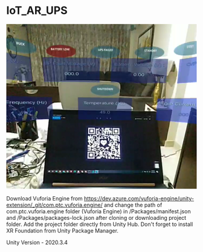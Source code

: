 # IoT_AR_UPS

![alt text](https://github.com/SahilVerma0651/IoT_AR_UPS/blob/main/AR%20App%20in%20Action.png)

Download Vuforia Engine from https://dev.azure.com/vuforia-engine/unity-extension/_git/com.ptc.vuforia.engine/ and change the path of com.ptc.vuforia.engine folder (Vuforia Engine) in /Packages/manifest.json and /Packages/packages-lock.json after cloning or downloading project folder. Add the project folder directly from Unity Hub. Don't forget to install XR Foundation from Unity Package Manager.

Unity Version - 2020.3.4
